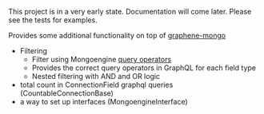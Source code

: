 This project is in a very early state. Documentation will come later. Please see the tests for examples.

Provides some additional functionality on top of [graphene-mongo](https://github.com/graphql-python/graphene-mongo)
* Filtering
    - Filter using Mongoengine [query operators](http://docs.mongoengine.org/guide/querying.html#query-operators)
    - Provides the correct query operators in GraphQL for each field type
    - Nested filtering with AND and OR logic
* total count in ConnectionField graphql queries (CountableConnectionBase)
* a way to set up interfaces (MongoengineInterface)
